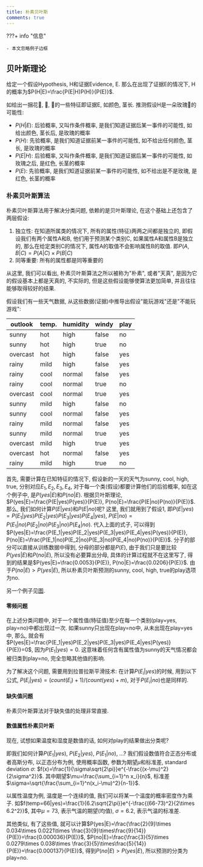 ```yaml
---
title: 朴素贝叶斯
comments: true
---
```


???+ info "信息"

    - 本文忽略例子边框

## 贝叶斯理论

给定一个假设Hypothesis, H和证据Evidence, E. 那么在出现了证据E的情况下, H的概率为$P(H|E)=\frac{P(E|H)P(H)}{P(E)}$. 

如给出一捆花🌷, 🌹, 🌸的一些特征即证据E, 如颜色, 茎长. 推测假设H是一朵玫瑰🌹的可能性:

- $P(H|E)$: 后验概率, 又叫作条件概率, 是我们知道证据后某一事件的可能性, 如给出颜色, 茎长后, 是玫瑰的概率
- $P(H)$: 先验概率, 是我们知道证据前某一事件的可能性, 如不给出任何颜色, 茎长, 是玫瑰的概率
- $P(E|H)$: 后验概率, 又叫作条件概率, 是我们知道证据后某一事件的可能性, 如玫瑰之后, 是红色, 长茎的概率
- $P(E)$: 先验概率, 是我们知道证据前某一事件的可能性, 如不给出是不是玫瑰, 是红色, 长茎的概率 

### 朴素贝叶斯算法

朴素贝叶斯算法用于解决分类问题, 依赖的是贝叶斯理论, 在这个基础上还包含了两层假设:

1. 独立性: 在知道所属类的情况下, 所有的属性(特征)两两之间都是独立的, 即假设我们有两个属性A和B, 他们用于预测某个类别C, 如果属性A和属性B是独立的, 那么在给定类别C的情况下, 属性A的取值不会影响属性B的取值. 即$P(A,B|C)=P(A|C)\times P(B|C)$
2. 同等重要: 所有的属性都是同等重要的

从这里, 我们可以看出, 朴素贝叶斯算法之所以被称为"朴素", 或者"天真", 是因为它的假设基本上都是天真的, 不实际的, 但是这些假设能够使算法更加简单, 并且往往能够取得较好的结果.

假设我们有一些天气数据, 从这些数据(证据)中推导出假设"能玩游戏"还是"不能玩游戏":

| outlook  | temp. | humidity | windy | play |
|----------|-------|----------|-------|------|
| sunny    | hot   | high     | false | no   |
| sunny    | hot   | high     | true  | no   |
| overcast | hot   | high     | false | yes  |
| rainy    | mild  | high     | false | yes  |
| rainy    | cool  | normal   | false | yes  |
| rainy    | cool  | normal   | true  | no   |
| overcast | cool  | normal   | true  | yes  |
| sunny    | mild  | high     | false | no   |
| sunny    | cool  | normal   | false | yes  |
| rainy    | mild  | normal   | false | yes  |
| sunny    | mild  | normal   | true  | yes  |
| overcast | mild  | high     | true  | yes  |
| overcast | hot   | normal   | false | yes  |
| rainy    | mild  | high     | true  | no   |

首先, 需要计算在已知特征的情况下, 假设新的一天的天气为sunny, cool, high, true, 分别对应$E_1, E_2, E_3, E_4$, 对于每一个类(假设)都要计算他们的后验概率, 如在这个例子中, 是$P(yes|E)$和$P(no|E)$. 根据贝叶斯理论, $P(yes|E)=\frac{P(E|yes)P(yes)}{P(E)}, P(no|E)=\frac{P(E|no)P(no)}{P(E)}$. 那么, 我们如何计算$P(E|yes)$和$P(E|no)$呢? 这里, 我们就用到了假设1, 即$P(E|yes)=P(E_1|yes)P(E_2|yes)P(E_3|yes)P(E_4|yes)$, $P(E|no)=P(E_1|no)P(E_2|no)P(E_3|no)P(E_4|no)$. 代入上面的式子, 可以得到$P(yes|E)=\frac{P(E_1|yes)P(E_2|yes)P(E_3|yes)P(E_4|yes)P(yes)}{P(E)}, P(no|E)=\frac{P(E_1|no)P(E_2|no)P(E_3|no)P(E_4|no)P(no)}{P(E)}$. 分子的部分可以直接从训练数据中得到, 分母的部分都是$P(E)$, 由于我们只是要比较$P(yes|E)$和$P(no|E)$, 所以没有必要算出分母, 具体的计算过程就不在这里写了, 得到的结果是$P(yes|E)=\frac{0.0053}{P(E)}, P(no|E)=\frac{0.0206}{P(E)}$. 由于$P(no|E)>P(yes|E)$, 所以朴素贝叶斯预测的sunny, cool, high, true的play选项为no.

另一个例子见[图](https://img.ricolxwz.io/2024/08/df558f7e1e5c65c1e36402b2b41bfa7e.png).

#### 零频问题

在上述分类问题中, 对于一个属性值(特征值)至少在每一个类别(play=yes, play=no)中都出现过一次. 如果sunny只出现在play=no中, 从未出现在play=yes中, 那么, 就会有$P(yes|E)=\frac{P(E_1|yes)P(E_2|yes)P(E_3|yes)P(E_4|yes)P(yes)}{P(E)}=0$, 因为$P(E_1|yes)=0$. 这意味着任何含有属性值为sunny的天气情况都会被归类到play=no, 完全忽略其他值的影响. 

为了解决这个问题, 需要用到拉普拉斯平滑技术: 在计算$P(E_i|yes)$的时候, 用到以下公式, $P(E_i|yes)=(count(E_i)+1)/(count(yes)+m)$, 对于$P(E_i|no)$也是同样的. 

#### 缺失值问题

朴素贝叶斯算法对于缺失值的处理非常直接.

#### 数值属性朴素贝叶斯

现在, 试想如果温度和湿度是数值的话, 如何对play的结果做出分类呢? 

即我们如何计算$P(E_1|yes)$, $P(E_2|yes)$, $P(E_1|no)$, ...? 我们假设数值符合正态分布或者高斯分布, 以正态分布为例, 使用概率函数, 参数为期望$\mu$和标准差, standard deviation $\sigma$: $f(x)=\frac{1}{\sigma\sqrt{2\pi}}e^{-\frac{(x-\mu)^2}{2\sigma^2}}$. 其中期望$\mu=\frac{\sum_{i=1}^n x_i}{n}$, 标准差$\sigma=\sqrt{\frac{\sum_{i=1}^n(x_i-\mu)^2}{n-1}}$.

以属性温度为例, 温度是一个连续的值, 我们可以将某一个温度的概率密度作为乘子. 如$f(temp=66|yes)=\frac{1}{6.2\sqrt{2\pi}}e^{-\frac{(66-73)^2}{2\times 6.2^2}}$, 其中$\mu=73$, 表示气温的期望(均值), $\sigma=6.2$, 表示气温的标准差.

其他类似, 有了这些值, 就可以计算$P(yes|E)=\frac{\frac{2}{9}\times 0.034\times 0.0221\times \frac{3}{9}\times\frac{9}{14}}{P(E)}=\frac{0.000036}{P(E)}$, $P(no|E)=\frac{\frac{3}{5}\times 0.0279\times 0.038\times \frac{3}{5}\times\frac{5}{14}}{P(E)}=\frac{0.000137}{P(E)}$, 得到$P(no|E)>P(yes|E)$, 所以预测的分类为play=no.